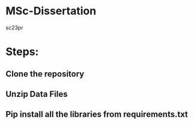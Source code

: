 # MSc-Dissertation
sc23pr

# Steps:
## Clone the repository
## Unzip Data Files 
## Pip install all the libraries from requirements.txt
